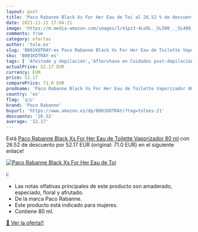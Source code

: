 ```yaml
---
layout: post
title: 'Paco Rabanne Black Xs For Her Eau de Toi al 26.52 % de descuento'
date: 2021-11-12 17:04:21
image: 'https://m.media-amazon.com/images/I/41pz3-4Lo0L._SL500_._SL400_.jpg'
comments: true
category: ofertas
author: 'tole.es'
slug: 'B001KOTRAY-es Paco Rabanne Black Xs For Her Eau de Toilette Vaporizador...'
sku: 'B001KOTRAY-es'
tags: [ 'Afeitado y depilación','Aftershave en Cuidados post-depilación y afeitado','Agua de tocador para hombres','Belleza','Cuidados post-depilación y afeitado','Fragancias para hombres','Perfumes y fragancias','de','eau','paco rabanne','toilette', ]
actualPrice: 52.17 EUR
currency: EUR
price: 52.17
comparePrice: 71.0 EUR
prodname: 'Paco Rabanne Black Xs For Her Eau de Toilette Vaporizador 80 ml'
country: 'es'
flag: '🇪🇸'
brand: 'Paco Rabanne'
buyurl: 'https://www.amazon.es/dp/B001KOTRAY/?tag=tolees-21'
descuento: '26.52'
average: '52.17'
---
```


Está [Paco Rabanne Black Xs For Her Eau de Toilette Vaporizador 80 ml](https://www.amazon.es/dp/B001KOTRAY/?tag=tolees-21) con 26.52 de descuento por 52.17 EUR (original: 71.0 EUR) en el siguiente enlace!

[![Paco Rabanne Black Xs For Her Eau de Toi](https://m.media-amazon.com/images/I/41pz3-4Lo0L._SL500_._SL400_.jpg)](https://www.amazon.es/dp/B001KOTRAY/?tag=tolees-21)

ℹ️:

- Las notas olfativas principales de este producto son amaderado, especiado, floral y afrutado.
- De la marca Paco Rabanne.
- Este producto está indicado para mujeres.
- Contiene 80 ml.

[🛒 Ver la oferta!!](https://www.amazon.es/dp/B001KOTRAY/?tag=tolees-21)
